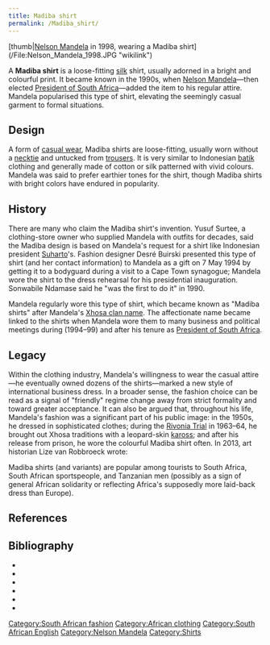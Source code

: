 ```yaml
---
title: Madiba shirt
permalink: /Madiba_shirt/
---
```


[thumb\|[Nelson Mandela](Nelson_Mandela "wikilink") in 1998, wearing a
Madiba shirt](/File:Nelson_Mandela_1998.JPG "wikilink")

A **Madiba shirt** is a loose-fitting [silk](/silk "wikilink") shirt,
usually adorned in a bright and colourful print. It became known in the
1990s, when [Nelson Mandela](/Nelson_Mandela "wikilink")—then elected
[President of South Africa](/President_of_South_Africa "wikilink")—added
the item to his regular attire. Mandela popularised this type of shirt,
elevating the seemingly casual garment to formal situations.

## Design

A form of [casual wear](/casual_wear "wikilink"), Madiba shirts are
loose-fitting, usually worn without a [necktie](/necktie "wikilink") and
untucked from [trousers](/trousers "wikilink"). It is very similar to
Indonesian [batik](/batik "wikilink") clothing and generally made of
cotton or silk patterned with vivid colours. Mandela was said to prefer
earthier tones for the shirt, though Madiba shirts with bright colors
have endured in popularity.

## History

There are many who claim the Madiba shirt's invention. Yusuf Surtee, a
clothing-store owner who supplied Mandela with outfits for decades, said
the Madiba design is based on Mandela's request for a shirt like
Indonesian president [Suharto](/Suharto "wikilink")'s. Fashion designer
Desré Buirski presented this type of shirt (and her contact information)
to Mandela as a gift on 7 May 1994 by getting it to a bodyguard during a
visit to a Cape Town synagogue; Mandela wore the shirt to the dress
rehearsal for his presidential inauguration. Sonwabile Ndamase said he
"was the first to do it" in 1990.

Mandela regularly wore this type of shirt, which became known as "Madiba
shirts" after Mandela's [Xhosa clan name](/Xhosa_clan_names "wikilink").
The affectionate name became linked to the shirts when Mandela wore them
to many business and political meetings during (1994–99) and after his
tenure as [President of South
Africa](/President_of_South_Africa "wikilink").

## Legacy

Within the clothing industry, Mandela's willingness to wear the casual
attire—he eventually owned dozens of the shirts—marked a new style of
international business dress. In a broader sense, the fashion choice can
be read as a signal of "friendly" regime change away from strict
formality and toward greater acceptance. It can also be argued that,
throughout his life, Mandela's fashion was a significant part of his
public image: in the 1950s, he dressed in sophisticated clothes; during
the [Rivonia Trial](/Rivonia_Trial "wikilink") in 1963–64, he brought
out Xhosa traditions with a leopard-skin [kaross](/kaross "wikilink");
and after his release from prison, he wore the colourful Madiba shirt
often. In 2013, art historian Lize van Robbroeck wrote:

Madiba shirts (and variants) are popular among tourists to South Africa,
South African sportspeople, and Tanzanian men (possibly as a sign of
general African solidarity or reflecting Africa's supposedly more
laid-back dress than Europe).

## References

## Bibliography

-

-

-

-

-

-

[Category:South African
fashion](/Category:South_African_fashion "wikilink") [Category:African
clothing](/Category:African_clothing "wikilink") [Category:South African
English](/Category:South_African_English "wikilink") [Category:Nelson
Mandela](/Category:Nelson_Mandela "wikilink")
[Category:Shirts](/Category:Shirts "wikilink")